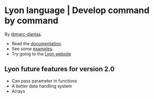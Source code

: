 # Lyon language | Develop command by command
By [@marc-dantas](https://github.com/marc-dantas).

- Read the [documentation](./markdown_docs/index.md).
- See some [examples](./markdown_docs/examples.md).
- Try going to the [Lyon website](https://marc-dantas.github.io/lyon)

## Lyon future features for version 2.0
- Can pass parameter in functions
- A better data handling system
- Arrays
